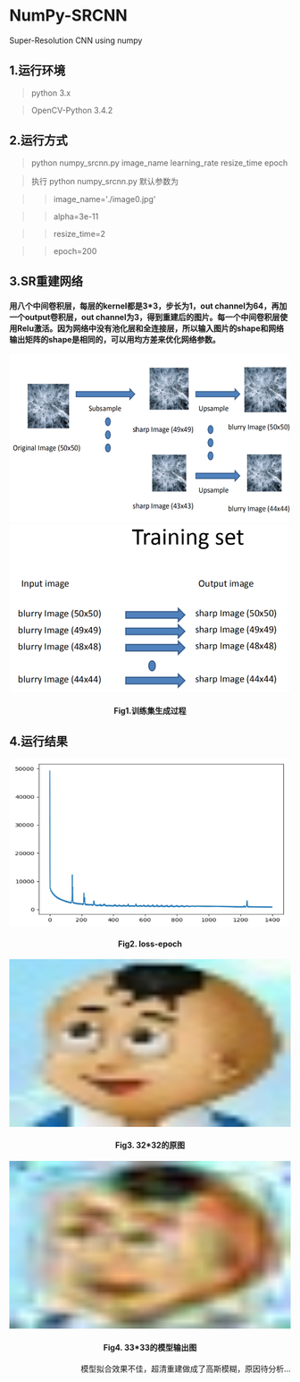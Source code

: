 # NumPy-SRCNN
Super-Resolution CNN using numpy

## 1.运行环境
> python 3.x

> OpenCV-Python 3.4.2

## 2.运行方式
> python numpy_srcnn.py image_name learning_rate resize_time epoch

> 执行 python numpy_srcnn.py 默认参数为

>> image_name='./image0.jpg'

>> alpha=3e-11

>> resize_time=2

>> epoch=200

## 3.SR重建网络

#### 用八个中间卷积层，每层的kernel都是3*3，步长为1，out channel为64，再加一个output卷积层，out channel为3，得到重建后的图片。每一个中间卷积层使用Relu激活。因为网络中没有池化层和全连接层，所以输入图片的shape和网络输出矩阵的shape是相同的，可以用均方差来优化网络参数。

<div align=center><img width="600" height="300" src="https://github.com/DQ0408/NumPy-SRCNN/blob/master/imgs/Fig1_1.png"/></div>

<div align=center><img width="600" height="300" src="https://github.com/DQ0408/NumPy-SRCNN/blob/master/imgs/Fig1_2.png"/></div>

#### <div align=center>Fig1.训练集生成过程</div>

## 4.运行结果

<div align=center><img width="600" height="300" src="https://github.com/DQ0408/NumPy-SRCNN/blob/master/imgs/loss1.png"/></div>

#### <div align=center>Fig2. loss-epoch</div>

<div align=center><img width="600" height="300" src="https://github.com/DQ0408/NumPy-SRCNN/blob/master/image0.jpg"/></div>

#### <div align=center>Fig3. 32*32的原图</div>

<div align=center><img width="600" height="300" src="https://github.com/DQ0408/NumPy-SRCNN/blob/master/output_8_conv/image0/33.jpg"/></div>

#### <div align=center>Fig4. 33*33的模型输出图</div>

<div align=right>模型拟合效果不佳，超清重建做成了高斯模糊，原因待分析...</div>
